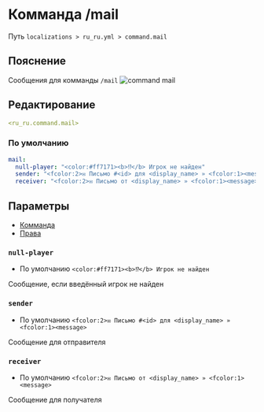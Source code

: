 # Комманда /mail
Путь `localizations > ru_ru.yml > command.mail`

## Пояснение
Сообщения для комманды `/mail`
![command mail](/commandmail.png)

## Редактирование
```yaml
<ru_ru.command.mail>
```

### По умолчанию
```yaml
mail:
  null-player: "<color:#ff7171><b>⁉</b> Игрок не найден"
  sender: "<fcolor:2>✉ Письмо #<id> для <display_name> » <fcolor:1><message>"
  receiver: "<fcolor:2>✉ Письмо от <display_name> » <fcolor:1><message>"
```

## Параметры

- [Комманда](/ru/command/mail/)
- [Права](/ru/permission/command/mail/)

### `null-player`
- По умолчанию `<color:#ff7171><b>⁉</b> Игрок не найден`

Сообщение, если введённый игрок не найден

### `sender`
- По умолчанию `<fcolor:2>✉ Письмо #<id> для <display_name> » <fcolor:1><message>`

Сообщение для отправителя

### `receiver`
- По умолчанию `<fcolor:2>✉ Письмо от <display_name> » <fcolor:1><message>`

Сообщение для получателя

